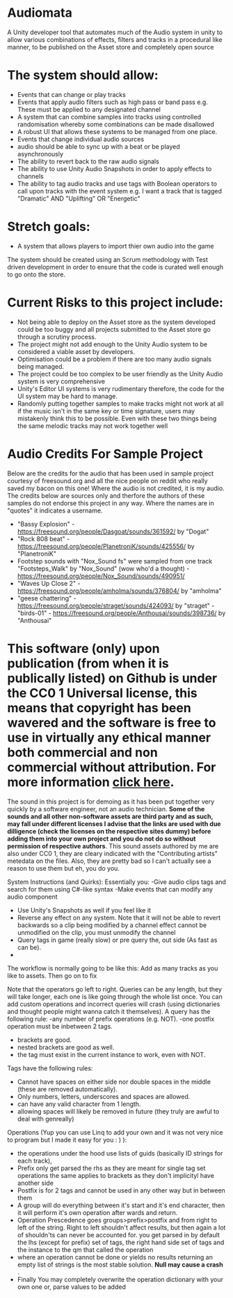 # Audiomata
A Unity developer tool that automates much of the Audio system in unity to allow various combinations of effects, filters and tracks in a procedural like manner, to be published on the Asset store and completely open source

# The system should allow:
- Events that can change or play tracks
- Events that apply audio filters such as high pass or band pass e.g. These must be applied to any designated channel
- A system that can combine samples into tracks using controlled randomisation whereby some combinations can be made disallowed
- A robust UI that allows these systems to be managed from one place.
- Events that change individual audio sources 
- audio should be able to sync up with a beat or be played asynchronously
- The ability to revert back to the raw audio signals
- The ability to use Unity Audio Snapshots in order to apply effects to channels
- The ability to tag audio tracks and use tags with Boolean operators to call upon tracks with the event system e.g. I want a track that is tagged "Dramatic" AND "Uplifting" OR "Energetic"


# Stretch goals:
- A system that allows players to import thier own audio into the game

The system should be created using an Scrum methodology with Test driven development in order to ensure that the code is curated well enough to go onto the store.

# Current Risks to this project include:
- Not being able to deploy on the Asset store as the system developed could be too buggy and all projects submitted to the Asset store go through a scrutiny process.
- The project might not add enough to the Unity Audio system to be considered a viable asset by developers.
- Optimisation could be a problem if there are too many audio signals being managed.
- The project could be too complex to be user friendly as the Unity Audio system is very comprehensive
- Unity's Editor UI systems is very rudimentary therefore, the code for the UI system may be hard to manage.
- Randomly putting together samples to make tracks might not work at all if the music isn't in the same key or time signature,
users may mistakenly think this to be possible. Even with these two things being the same melodic tracks may not work together well


# Audio Credits For Sample Project
Below are the credits for the audio that has been used in sample project courtesy of freesound.org and all the nice people on reddit who really saved my bacon on this one!
Where the audio is not credited, it is my audio. The credits below are sources only and therfore the authors of these samples do not endorse this project in any way. Where the names are in "quotes" it indicates a username.
- "Bassy Explosion" - https://freesound.org/people/Dasgoat/sounds/361592/ by "Dogat"
- "Rock 808 beat" - https://freesound.org/people/PlanetroniK/sounds/425556/ by "PlanetroniK"
- Footstep sounds with "Nox_Sound fs" were sampled from one track "Footsteps_Walk" by "Nox_Sound" (wow who'd a thought) - https://freesound.org/people/Nox_Sound/sounds/490951/
- "Waves Up Close 2" - https://freesound.org/people/amholma/sounds/376804/ by "amholma"
- "geese chattering" - https://freesound.org/people/straget/sounds/424093/ by "straget"
-"birds-01" - https://freesound.org/people/Anthousai/sounds/398736/ by "Anthousai"




# This software (only) upon publication (from when it is publically listed) on Github is under the CC0 1 Universal license, this means that copyright has been wavered and the software is free to use in virtually any ethical manner both commercial and non commercial without attribution. For more information [click here](https://creativecommons.org/publicdomain/zero/1.0/?ref=chooser-v1).

The sound in this project is for demoing as it has been put together very quickly by a software engineer, not an audio technician. **Some of the sounds and all other non-software assets are third party and as such, may fall under different licenses I advise that the links are used with due dilligence (check the licenses on the respective sites dummy) before adding them into your own project and you do not do so without permission of respective authors**. This sound assets authored by me are also under CC0 1, they are cleary indicated with the "Contributing artists" metedata on the files. Also, they are pretty bad so I can't actually see a reason to use them but eh, you do you.

System Instructions (and Quirks):
Essentially you:
-Give audio clips tags and search for them using C#-like syntax 
-Make events that can modify any audio component
- Use Unity's Snapshots as well if you feel like it
- Reverse any effect on any system. Note that it will not be able to revert backwards so a clip being modified by a channel effect cannot be unmodified on the clip, you must unmodify the channel
- Query tags in game (really slow) or pre query the, out side (As fast as can be).
- 

The workflow is normally going to be like this:
Add as many tracks as you like to assets.
Then go on to fix 

Note that the operators go left to right. Queries can be any length, but they will take longer, each one is like going through the whole list once. You can add custom operations and incorrect queries will crash (using dictionaries and thought people might wanna catch it themselves). A query has the following rule:
-any number of prefix operations (e.g. NOT).
-one postfix operation must be inbetween 2 tags. 
- brackets are good.
- nested brackets are good as well.
- the tag must exist in the current instance to work, even with NOT.

Tags have the following rules:
- Cannot have spaces on either side nor double spaces in the middle (these are removed automatically).
- Only numbers, letters, underscores and spaces are allowed.
- can have any valid character from 1 length.
- allowing spaces will likely be removed in future (they truly are awful to deal with genreally)

Operations (Yup you can use Linq to add your own and it was not very nice to program but I made it easy for you : ) ):
- the operations under the hood use lists of guids (basically ID strings for each track), 
- Prefix only get parsed the rhs as they are meant for single tag set operations the same applies to brackets as they don't implicityl have another side
- Postfix is for 2 tags and cannot be used in any other way but in between them
- A group will do everything between it's start and it's end character, then it will perform it's own operation after wards and return.
- Operation Prescedence goes groups>prefix>postfix and from right to left of the string. Right to left shouldn't affect results, but then again a lot of shouldn'ts can never be accounted for.
 you get parsed in by default the lhs (except for prefix) set of tags, the right hand side set of tags and the instance to the qm that called the operation
- where an operation cannot be done or yields no results returning an empty list of strings is the most stable solution. **Null may cause a crash** .
- Finally You may completely overwrite the operation dictionary with your own one or, parse values to be added
